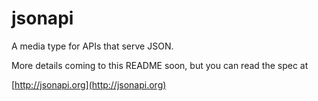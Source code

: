 jsonapi
=======

A media type for APIs that serve JSON.

More details coming to this README soon, but you can read the spec at

[http://jsonapi.org](http://jsonapi.org)
